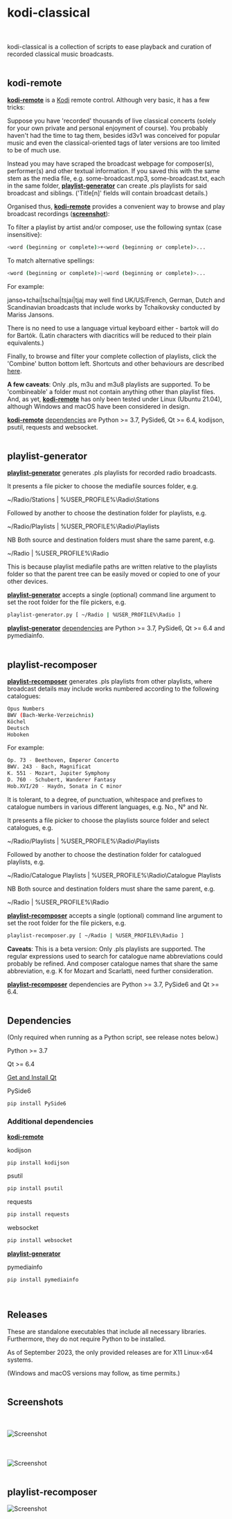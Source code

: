 # kodi-classical
<br/><br/>
kodi-classical is a collection of scripts to ease playback and curation of recorded classical music broadcasts.
<br/><br/>
## kodi-remote
[**kodi-remote**](./kodi-remote/kodi-remote.py) is a [Kodi](https://kodi.tv/download/) remote control. Although very basic, it has a few tricks:

Suppose you have 'recorded' thousands of live classical concerts (solely for your own private and personal enjoyment of course). You probably haven't had the time to tag them, besides id3v1 was conceived for popular music and even the classical-oriented tags of later versions are too limited to be of much use.

Instead you may have scraped the broadcast webpage for composer(s), performer(s) and other textual information. If you saved this with the same stem as the media file, e.g. some-broadcast.mp3, some-broadcast.txt, each in the same folder, [**playlist-generator**](#playlist-generator) can create .pls playlists for said broadcast and siblings. ('Title[n]' fields will contain broadcast details.)

Organised thus, [**kodi-remote**](./kodi-remote/kodi-remote.py) provides a convenient way to browse and play broadcast recordings ([**screenshot**](#screenshots)):

<screenshot>

To filter a playlist by artist and/or composer, use the following syntax (case insensitive}:

```bash
<word (beginning or complete)>+<word (beginning or complete)>...
```

To match alternative spellings:

```bash
<word (beginning or complete)>|<word (beginning or complete)>...
```

For example:

janso+tchai|tschai|tsjai|tjaj may well find UK/US/French, German, Dutch and Scandinavian broadcasts that include works by Tchaikovsky conducted by Mariss Jansons.

<screenshot>

There is no need to use a language virtual keyboard either - bartok will do for Bartók. (Latin characters with diacritics will be reduced to their plain equivalents.)

Finally, to browse and filter your complete collection of playlists, click the 'Combine' button bottom left. Shortcuts and other behaviours are described [here](./kodi-remote/usage.txt).

**A few caveats**: Only .pls, m3u and m3u8 playlists are supported. To be 'combineable' a folder must not contain anything other than playlist files. And, as yet, [**kodi-remote**](./kodi-remote/kodi-remote.py) has only been tested under Linux (Ubuntu 21.04), although Windows and macOS have been considered in design.

[**kodi-remote**](./kodi-remote/kodi-remote.py) [dependencies](#dependencies) are Python >= 3.7, PySide6, Qt >= 6.4, kodijson, psutil, requests and websocket.
<br/><br/>
## playlist-generator
[**playlist-generator**](./playlist-generator/playlist-generator.py) generates .pls playlists for recorded radio broadcasts.

It presents a file picker to choose the mediafile sources folder, e.g.

~/Radio/Stations | %USER_PROFILE%\Radio\Stations

Followed by another to choose the destination folder for playlists, e.g.

~/Radio/Playlists | %USER_PROFILE%\Radio\Playlists

NB Both source and destination folders must share the same parent, e.g.

~/Radio | %USER_PROFILE%\Radio

This is because playlist mediafile paths are written relative to the playlists folder so that the parent tree can be easily moved or copied to one of your other devices.

[**playlist-generator**](./playlist-generator/playlist-generator.py) accepts a single (optional) command line argument to set the root folder for the file pickers, e.g.

```bash
playlist-generator.py [ ~/Radio | %USER_PROFILE%\Radio ]
```

[**playlist-generator**](./playlist-generator/playlist-generator.py) [dependencies](#dependencies) are Python >= 3.7, PySide6, Qt >= 6.4 and pymediainfo.
<br/><br/>
## playlist-recomposer

[**playlist-recomposer**](./playlist-recomposer/playlist-recomposer.py) generates .pls playlists from other playlists, where broadcast details may include works numbered according to the following catalogues:

```bash
Opus Numbers
BWV (Bach-Werke-Verzeichnis)
Köchel
Deutsch
Hoboken
```

For example:

```bash
Op. 73 - Beethoven, Emperor Concerto
BWV. 243 - Bach, Magnificat
K. 551 - Mozart, Jupiter Symphony
D. 760 - Schubert, Wanderer Fantasy
Hob.XVI/20 - Haydn, Sonata in C minor
```

It is tolerant, to a degree, of punctuation, whitespace and prefixes to catalogue numbers in various different languages, e.g. No., N° and Nr.

It presents a file picker to choose the playlists source folder and select catalogues, e.g.

~/Radio/Playlists | %USER_PROFILE%\Radio\Playlists

Followed by another to choose the destination folder for catalogued playlists, e.g.

~/Radio/Catalogue Playlists | %USER_PROFILE%\Radio\Catalogue Playlists

NB Both source and destination folders must share the same parent, e.g.

~/Radio | %USER_PROFILE%\Radio

[**playlist-recomposer**](./playlist-recomposer/playlist-recomposer.py) accepts a single (optional) command line argument to set the root folder for the file pickers, e.g.

```bash
playlist-recomposer.py [ ~/Radio | %USER_PROFILE%\Radio ]
```

**Caveats**: This is a beta version: Only .pls playlists are supported. The regular expressions used to search for catalogue name abbreviations could probably be refined. And composer catalogue names that share the same abbreviation, e.g. K for Mozart and Scarlatti, need further consideration. 

[**playlist-recomposer**](./playlist-recomposer/playlist-recomposer.py) dependencies are Python >= 3.7, PySide6 and Qt >= 6.4.
<br/><br/>
## Dependencies

(Only required when running as a Python script, see release notes below.)

Python >= 3.7

Qt >= 6.4

[Get and Install Qt](https://doc.qt.io/qt-6/get-and-install-qt.html)

PySide6

```bash
pip install PySide6
```

### Additional dependencies ###

[**kodi-remote**](./kodi-remote/kodi-remote.py)

kodijson

```bash
pip install kodijson
```

psutil

```bash
pip install psutil
```

requests

```bash
pip install requests
```

websocket

```bash
pip install websocket
```

[**playlist-generator**](./playlist-generator/playlist-generator.py)

pymediainfo

```bash
pip install pymediainfo
```
&nbsp;
## Releases

These are standalone executables that include all necessary libraries.<br/>Furthermore, they do not require Python to be installed.

As of September 2023, the only provided releases are for X11 Linux-x64 systems.

(Windows and macOS versions may follow, as time permits.)
<br/><br/>
## Screenshots
<br/><br/>
![Screenshot](./screenshots/kodi-remote.gif)
<br/><br/>
<br/><br/>
![Screenshot](./screenshots/kodi-remote-cd.gif)
<br/><br/>
## playlist-recomposer
![Screenshot](./screenshots/playlist-recomposer.gif)






